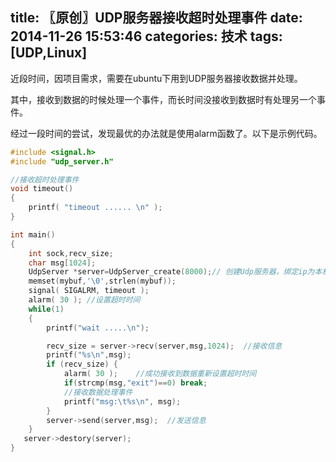 title: 〖原创〗UDP服务器接收超时处理事件
date: 2014-11-26 15:53:46
categories: 技术
tags: [UDP,Linux]
---
近段时间，因项目需求，需要在ubuntu下用到UDP服务器接收数据并处理。

其中，接收到数据的时候处理一个事件，而长时间没接收到数据时有处理另一个事件。<!--more-->

经过一段时间的尝试，发现最优的办法就是使用alarm函数了。以下是示例代码。
~~~ cpp
#include <signal.h>
#include "udp_server.h"

//接收超时处理事件
void timeout()
{  
    printf( "timeout ...... \n" );
}

int main()
{
	int sock,recv_size;
	char msg[1024];
	UdpServer *server=UdpServer_create(8000);// 创建Udp服务器，绑定ip为本机ip，绑定端口8000端口
	memset(mybuf,'\0',strlen(mybuf));
	signal( SIGALRM, timeout );
	alarm( 30 ); //设置超时时间
	while(1)
	{
		printf("wait .....\n");

		recv_size = server->recv(server,msg,1024);  //接收信息
		printf("%s\n",msg);
		if (recv_size) {			
			alarm( 30 ); 	//成功接收到数据重新设置超时时间
			if(strcmp(msg,"exit")==0) break;
			//接收数据处理事件
			printf("msg:\t%s\n", msg);
		}       
		server->send(server,msg);  //发送信息
    }    
   server->destory(server);
}
~~~
